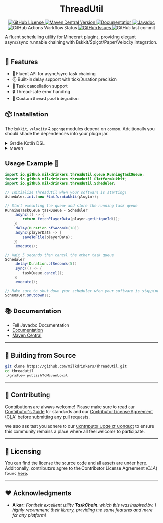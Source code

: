 <h1 style="text-align:center;">ThreadUtil</h1>

<p style="text-align:center;">
    <a href="https://github.com/milkdrinkers/ThreadUtil/blob/main/LICENSE">
        <img alt="GitHub License" src="https://img.shields.io/github/license/milkdrinkers/ThreadUtil?style=for-the-badge&color=blue&labelColor=141417">
    </a>
    <a href="https://central.sonatype.com/artifact/io.github.milkdrinkers/threadutil-common">
        <img alt="Maven Central Version" src="https://img.shields.io/maven-central/v/io.github.milkdrinkers/threadutil-common?style=for-the-badge&labelColor=141417">
    </a>
    <a href="https://milkdrinkers.athyrium.eu/threadutil">
        <img alt="Documentation" src="https://img.shields.io/badge/DOCUMENTATION-900C3F?style=for-the-badge&labelColor=141417">
    </a>
    <a href="https://javadoc.io/doc/io.github.milkdrinkers/threadutil-common">
        <img alt="Javadoc" src="https://img.shields.io/badge/JAVADOC-8A2BE2?style=for-the-badge&labelColor=141417">
    </a>
    <img alt="GitHub Actions Workflow Status" src="https://img.shields.io/github/actions/workflow/status/milkdrinkers/ThreadUtil/ci.yml?style=for-the-badge&labelColor=141417">
    <a href="https://github.com/milkdrinkers/ThreadUtil/issues">
        <img alt="GitHub Issues" src="https://img.shields.io/github/issues/milkdrinkers/ThreadUtil?style=for-the-badge&labelColor=141417">
    </a>
    <img alt="GitHub last commit" src="https://img.shields.io/github/last-commit/milkdrinkers/ThreadUtil?style=for-the-badge&labelColor=141417">
</p>

A fluent scheduling utility for Minecraft plugins, providing elegant async/sync runnable chaining with Bukkit/Spigot/Paper/Velocity integration.

---

## 🌟 Features
- 🧵 Fluent API for async/sync task chaining
- ⏱️ Built-in delay support with tick/Duration precision
- 🚫 Task cancellation support
- 🔒 Thread-safe error handling
- 🧩 Custom thread pool integration

## 📦 Installation

The `bukkit`, `velocity` & `sponge` modules depend on `common`. Additionally you should shade the dependencies into your plugin jar.

<details>
<summary>Gradle Kotlin DSL</summary>

```kotlin
repositories {
    mavenCentral()
}

dependencies {
    implementation("io.github.milkdrinkers:threadutil-common:1.0.0")
    implementation("io.github.milkdrinkers:threadutil-bukkit:1.0.0")
    implementation("io.github.milkdrinkers:threadutil-sponge:1.0.0")
    implementation("io.github.milkdrinkers:threadutil-velocity:1.0.0")
}
```
</details>

<details>
<summary>Maven</summary>

```xml
<project>
    <dependencies>
        <dependency>
            <groupId>io.github.milkdrinkers</groupId>
            <artifactId>threadutil-common</artifactId>
            <version>1.0.0</version>
        </dependency>
        <dependency>
            <groupId>io.github.milkdrinkers</groupId>
            <artifactId>threadutil-bukkit</artifactId>
            <version>1.0.0</version>
        </dependency>
        <dependency>
            <groupId>io.github.milkdrinkers</groupId>
            <artifactId>threadutil-sponge</artifactId>
            <version>1.0.0</version>
        </dependency>
        <dependency>
            <groupId>io.github.milkdrinkers</groupId>
            <artifactId>threadutil-velocity</artifactId>
            <version>1.0.0</version>
        </dependency>
    </dependencies>
</project>
```
</details>

## Usage Example 🚀
```java
import io.github.milkdrinkers.threadutil.queue.RunningTaskQueue;
import io.github.milkdrinkers.threadutil.PlatformBukkit;
import io.github.milkdrinkers.threadutil.Scheduler;

// Initialize ThreadUtil when your software is starting!
Scheduler.init(new PlatformBukkit(plugin));

// Start executing the queue and store the running task queue
RunningTaskQueue taskQueue = Scheduler
    .async(() -> {
        return fetchPlayerData(player.getUniqueId());
    })
    .delay(Duration.ofSeconds(10))
    .async(playerData -> {
        saveToFile(playerData);
    })
    .execute();

// Wait 5 seconds then cancel the other task queue
Scheduler
    .delay(Duration.ofSeconds(5))
    .sync(() -> {
        taskQueue.cancel();
    })
    .execute();

// Make sure to shut down your scheduler when your software is stopping!
Scheduler.shutdown();
```

## 📚 Documentation 

- [Full Javadoc Documentation](https://javadoc.io/doc/io.github.milkdrinkers/threadutil-common)
- [Documentation](https://milkdrinkers.athyrium.eu/threadutil)
- [Maven Central](https://central.sonatype.com/search?q=threadutil&namespace=io.github.milkdrinkers)

---

## 🔨 Building from Source 

```bash
git clone https://github.com/milkdrinkers/ThreadUtil.git
cd threadutil
./gradlew publishToMavenLocal
```

---

## 🔧 Contributing

Contributions are always welcome! Please make sure to read our [Contributor's Guide](CONTRIBUTING.md) for standards and our [Contributor License Agreement (CLA)](CONTRIBUTOR_LICENSE_AGREEMENT.md) before submitting any pull requests.

We also ask that you adhere to our [Contributor Code of Conduct](CODE_OF_CONDUCT.md) to ensure this community remains a place where all feel welcome to participate.

---

## 📝 Licensing

You can find the license the source code and all assets are under [here](../LICENSE). Additionally, contributors agree to the Contributor License Agreement \(*CLA*\) found [here](CONTRIBUTOR_LICENSE_AGREEMENT.md).

---

## ❤️ Acknowledgments

- **[Aikar:](https://github.com/aikar)** _For their excellent utility [__TaskChain__](https://github.com/aikar/TaskChain/), which this was inspired by. I highly recommend their library, providing the same features and more for any platform!_
